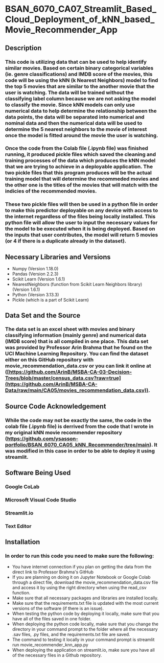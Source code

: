 # BSAN_6070_CA07_Streamlit_Based_Cloud_Deployment_of_kNN_based_Movie_Recommender_App

## Description

### This code is utilizing data that can be used to help identify similar movies. Based on certain binary categorical variables (ie. genre classifications) and IMDB score of the movies, this code will be using the kNN (k Nearest Neighbors) model to find the top 5 movies that are similar to the another movie that the user is watching. The data will be trained without the classifying label column because we are not asking the model to classify the movie. Since kNN models can only use numerical data to help determine the relationship between the data points, the data will be separated into numerical and nominal data and then the numerical data will be used to determine the 5 nearest neighbors to the movie of interest once the model is fitted around the movie the user is watching.  

### Once the code from the Colab file (.ipynb file) was finished running, it produced pickle files which saved the cleaning and training processes of the data which produces the kNN model that we are trying to achieve in a deployable application. The two pickle files that this program produces will be the actual training model that will determine the recommeded movies and the other one is the titles of the movies that will match with the indicies of the recommended movies. 

### These two pickle files will then be used in a python file in order to make this predictor deployable on any device with access to the internet regardless of the files being locally installed. This python file will allow the user to input the necessary values for the model to be executed when it is being deployed. Based on the inputs that user contributes, the model will return 5 movies (or 4 if there is a duplicate already in the dataset). 

## Necessary Libraries and Versions

* Numpy (Version 1.18.0)
* Pandas (Version 2.2.3)
* Scikit Learn (Version 1.6.1)
* NearestNeighbors (function from Scikit Learn Neighbors library) (Version 1.6.1)
* Python (Version 3.13.3)
* Pickle (which is a part of Scikit Learn)

## Data Set and the Source

### The data set is an excel sheet with movies and binary classifying information (mainly genre) and numerical data (IMDB score) that is all compiled in one place. This data set was provided by Professor Arin Brahma that he found on the UCI Machine Learning Repository. You can find the dataset either on this GitHub repository with movie_recommendation_data.csv or you can link it online at ([https://github.com/ArinB/MSBA-CA-03-Decision-Trees/blob/master/census_data.csv?raw=true](https://github.com/ArinB/MSBA-CA-Data/raw/main/CA05/movies_recommendation_data.csv)). 

## Source Code Acknowledgement

### While the code may not be exactly the same, the code in the colab file (.ipynb file) is derrived from the code that I wrote in my original kNN movie recommender repository (https://github.com/ysasson-portfolio/BSAN_6070_CA05_kNN_Recommender/tree/main). It was modified in this case in order to be able to deploy it using streamlit.

## Software Being Used

### Google CoLab
### Microsoft Visual Code Studio
### Streamlit.io
### Text Editor


## Installation

### In order to run this code you need to make sure the following:
* You have internet connection if you plan on getting the data from the direct link to Professor Brahma's GitHub
* If you are planning on doing it on Jupyter Notebook or Google Colab through a direct file, download the movie_recommendation_data.csv file and access it by using the right directory when using the read_csv function.
* Make sure that all necessary packages and libraries are installed locally.
* Make sure that the requirements.txt file is updated with the most current versions of the software (if there is an issue).
* When testing the python code by deploying it locally, make sure that you have all of the files saved in one folder.
* When deploying the python code locally, make sure that you change the directory in your command prompt to the folder where all the necessary .sav files, .py files, and the requirements.txt file are saved.
* The command to testing it locally in your command prompt is streamlit run movie_recommender_knn_app.py
* When deploying the application on streamlit.io, make sure you have all of the necessary files in a Github repository. 
